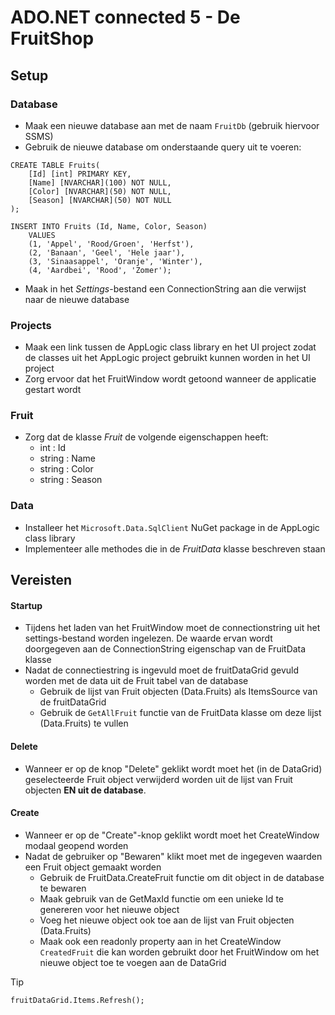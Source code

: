 # ADO.NET connected 5 - De FruitShop

## Setup
### Database
- Maak een nieuwe database aan met de naam ```FruitDb``` (gebruik hiervoor SSMS)
- Gebruik de nieuwe database om onderstaande query uit te voeren:
```
CREATE TABLE Fruits(
	[Id] [int] PRIMARY KEY,
	[Name] [NVARCHAR](100) NOT NULL,
	[Color] [NVARCHAR](50) NOT NULL,
	[Season] [NVARCHAR](50) NOT NULL
);

INSERT INTO Fruits (Id, Name, Color, Season)
	VALUES
	(1, 'Appel', 'Rood/Groen', 'Herfst'),
	(2, 'Banaan', 'Geel', 'Hele jaar'),
	(3, 'Sinaasappel', 'Oranje', 'Winter'),
	(4, 'Aardbei', 'Rood', 'Zomer');
```
- Maak in het *Settings*-bestand een ConnectionString aan die verwijst naar de nieuwe database

### Projects
- Maak een link tussen de AppLogic class library en het UI project zodat de classes uit het AppLogic project gebruikt kunnen worden in het UI project
- Zorg ervoor dat het FruitWindow wordt getoond wanneer de applicatie gestart wordt

### Fruit
- Zorg dat de klasse *Fruit* de volgende eigenschappen heeft:
	- int : Id
	- string : Name
	- string : Color
	- string : Season

### Data
- Installeer het ```Microsoft.Data.SqlClient``` NuGet package in de AppLogic class library
- Implementeer alle methodes die in de *FruitData* klasse beschreven staan

## Vereisten
#### Startup
- Tijdens het laden van het FruitWindow moet de connectionstring uit het settings-bestand worden ingelezen. De waarde ervan wordt doorgegeven aan de ConnectionString eigenschap van de FruitData klasse
- Nadat de connectiestring is ingevuld moet de fruitDataGrid gevuld worden met de data uit de Fruit tabel van de database
	- Gebruik de lijst van Fruit objecten (Data.Fruits) als ItemsSource van de fruitDataGrid
	- Gebruik de ```GetAllFruit``` functie van de FruitData klasse om deze lijst (Data.Fruits) te vullen

#### Delete
- Wanneer er op de knop "Delete" geklikt wordt moet het (in de DataGrid) geselecteerde Fruit object verwijderd worden uit de lijst van Fruit objecten **EN uit de database**.

#### Create
- Wanneer er op de "Create"-knop geklikt wordt moet het CreateWindow modaal geopend worden
- Nadat de gebruiker op "Bewaren" klikt moet met de ingegeven waarden een Fruit object gemaakt worden
	- Gebruik de FruitData.CreateFruit functie om dit object in de database te bewaren
	- Maak gebruik van de GetMaxId functie om een unieke Id te genereren voor het nieuwe object
	- Voeg het nieuwe object ook toe aan de lijst van Fruit objecten (Data.Fruits) 
	- Maak ook een readonly property aan in het CreateWindow ```CreatedFruit``` die kan worden gebruikt door het FruitWindow om het nieuwe object toe te voegen aan de DataGrid
> [!TIP]
> ```
> fruitDataGrid.Items.Refresh();
> ```

